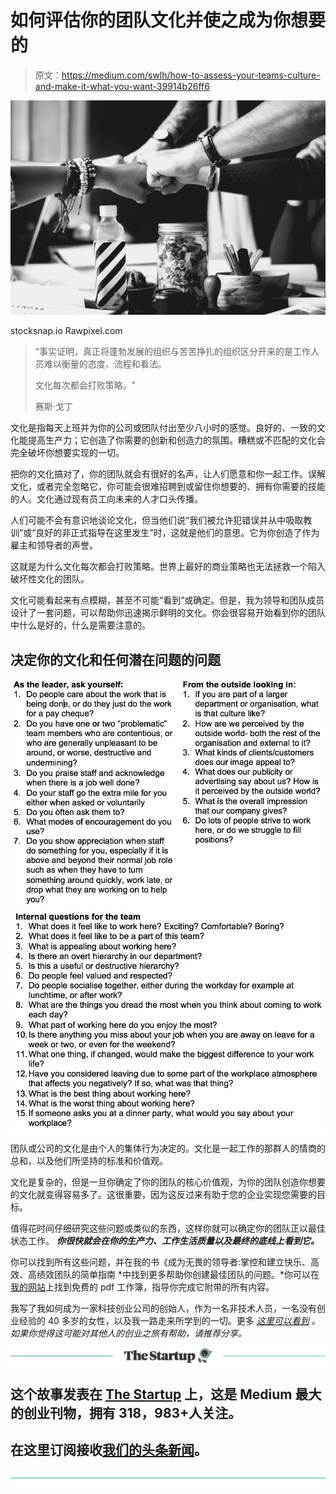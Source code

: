 # 如何评估你的团队文化并使之成为你想要的

> 原文：<https://medium.com/swlh/how-to-assess-your-teams-culture-and-make-it-what-you-want-39914b26ff6>

![](img/4d4a11a7fe96b2844c5735faef5c8396.png)

stocksnap.io Rawpixel.com

> “事实证明，真正将蓬勃发展的组织与苦苦挣扎的组织区分开来的是工作人员难以衡量的态度、流程和看法。
> 
> 文化每次都会打败策略。"
> 
> 赛斯·戈丁

文化是指每天上班并为你的公司或团队付出至少八小时的感觉。良好的、一致的文化能提高生产力；它创造了你需要的创新和创造力的氛围。糟糕或不匹配的文化会完全破坏你想要实现的一切。

把你的文化搞对了，你的团队就会有很好的名声，让人们愿意和你一起工作。误解文化，或者完全忽略它，你可能会很难招聘到或留住你想要的、拥有你需要的技能的人。文化通过现有员工向未来的人才口头传播。

人们可能不会有意识地谈论文化，但当他们说“我们被允许犯错误并从中吸取教训”或“良好的非正式指导在这里发生”时，这就是他们的意思。它为你创造了作为雇主和领导者的声誉。

这就是为什么文化每次都会打败策略。世界上最好的商业策略也无法拯救一个陷入破坏性文化的团队。

文化可能看起来有点模糊，甚至不可能“看到”或确定。但是，我为领导和团队成员设计了一套问题，可以帮助你迅速揭示鲜明的文化。你会很容易开始看到你的团队中什么是好的，什么是需要注意的。

## **决定你的文化和任何潜在问题的问题**

![](img/887dcb5eb3f52569bc7c51ff7a28f52a.png)![](img/caeecae9cc80f6284986388a30c0008d.png)

团队或公司的文化是由个人的集体行为决定的。文化是一起工作的那群人的情商的总和，以及他们所坚持的标准和价值观。

文化是复杂的，但是一旦你确定了你的团队的核心价值观，为你的团队创造你想要的文化就变得容易多了。这很重要，因为这反过来有助于您的企业实现您需要的目标。

值得花时间仔细研究这些问题或类似的东西，这样你就可以确定你的团队正以最佳状态工作。 ***你很快就会在你的生产力、工作生活质量以及最终的底线上看到它。***

你可以找到所有这些问题，并在我的书《成为无畏的领导者:掌控和建立快乐、高效、高绩效团队的简单指南 *中找到更多帮助你创建最佳团队的问题。*你可以在[我的网站](https://www.elizabethshassere.com/)上找到免费的 pdf 工作簿，指导你完成它附带的所有内容。

我写了我如何成为一家科技创业公司的创始人，作为一名非技术人员，一名没有创业经验的 40 多岁的女性，以及我一路走来所学到的一切。更多 [*这里可以看到*](/@eshassere) *。* *如果你觉得这可能对其他人的创业之旅有帮助，请推荐分享。*

[![](img/308a8d84fb9b2fab43d66c117fcc4bb4.png)](https://medium.com/swlh)

## 这个故事发表在 [The Startup](https://medium.com/swlh) 上，这是 Medium 最大的创业刊物，拥有 318，983+人关注。

## 在这里订阅接收[我们的头条新闻](http://growthsupply.com/the-startup-newsletter/)。

[![](img/b0164736ea17a63403e660de5dedf91a.png)](https://medium.com/swlh)